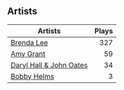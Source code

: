 ## Artists
Artists | Plays 
----- | -----: 
[Brenda Lee](/artists/brenda-lee-18115) | 327
[Amy Grant](/artists/amy-grant-3053) | 59
[Daryl Hall & John Oates](/artists/daryl-hall-john-oates-645736) | 34
[Bobby Helms](/artists/bobby-helms-10048) | 3

